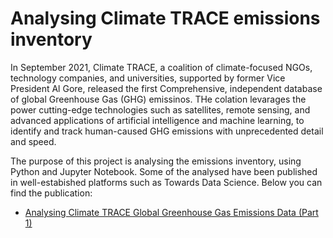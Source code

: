 # Analysing Climate TRACE emissions inventory 
In September 2021, Climate TRACE, a coalition of climate-focused NGOs, technology companies, and universities, supported by former Vice President Al Gore, released the first Comprehensive, independent database of global Greenhouse Gas (GHG) emissinos. THe colation levarages the power cutting-edge technologies such as satellites, remote sensing, and advanced applications of artificial intelligence and machine learning, to identify and track human-caused GHG emissions with unprecedented detail and speed.

The purpose of this project is analysing the emissions inventory, using Python and Jupyter Notebook. Some of the analysed have been published in well-estabished platforms such as Towards Data Science. Below you can find the publication:
 - [Analysing Climate TRACE Global Greenhouse Gas Emissions Data (Part 1)](https://towardsdatascience.com/analysing-climate-trace-global-greenhouse-gas-emissions-data-part-1-fba426128e34)
